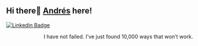 
## Hi there👋 [Andrés](https://github.com/andresllinasr) here!  
<!--
<table align="right">
 <tr><td><a href="README_es.md"><img src="images/es-flag.png" height="10"> Español</a></td></tr>
 <tr><td><a href="README.md"><img src="images/us-flag.png" height="10"> English</a></td></tr>
 <tr><td><a href="README_fr.md"><img src="images/fr-flag.png" height="10"> Français</a></td></tr>
</table>
-->

[![Linkedin Badge](https://img.shields.io/badge/-Andrés%20Llinás-blue?style=flat-square&logo=Linkedin&logoColor=white&link=https://www.https://www.linkedin.com/in/andres-llinas-r/)](https://www.linkedin.com/in/andres-llinas-r/) 


<div  style="text-align: right">I have not failed. I’ve just found 10,000 ways that won’t work. </div>
